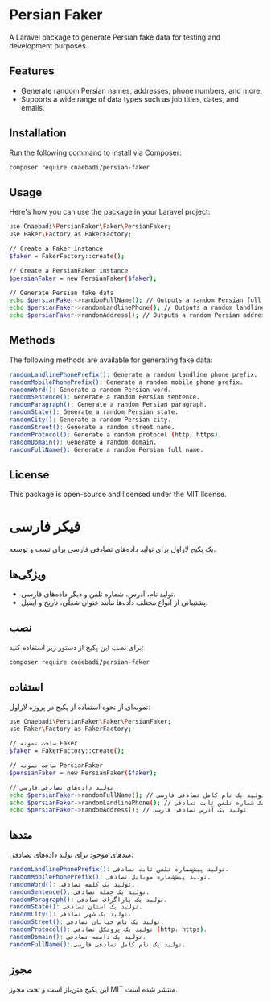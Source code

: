 # Persian Faker

A Laravel package to generate Persian fake data for testing and development purposes.

## Features
- Generate random Persian names, addresses, phone numbers, and more.
- Supports a wide range of data types such as job titles, dates, and emails.

## Installation

Run the following command to install via Composer:

```bash
composer require cnaebadi/persian-faker
```

## Usage
Here's how you can use the package in your Laravel project:
```bash
use Cnaebadi\PersianFaker\Faker\PersianFaker;
use Faker\Factory as FakerFactory;

// Create a Faker instance
$faker = FakerFactory::create();

// Create a PersianFaker instance
$persianFaker = new PersianFaker($faker);

// Generate Persian fake data
echo $persianFaker->randomFullName(); // Outputs a random Persian full name
echo $persianFaker->randomLandlinePhone(); // Outputs a random landline phone number
echo $persianFaker->randomAddress(); // Outputs a random Persian address
```

## Methods
The following methods are available for generating fake data:
```bash
randomLandlinePhonePrefix(): Generate a random landline phone prefix.
randomMobilePhonePrefix(): Generate a random mobile phone prefix.
randomWord(): Generate a random Persian word.
randomSentence(): Generate a random Persian sentence.
randomParagraph(): Generate a random Persian paragraph.
randomState(): Generate a random Persian state.
randomCity(): Generate a random Persian city.
randomStreet(): Generate a random street name.
randomProtocol(): Generate a random protocol (http, https).
randomDomain(): Generate a random domain.
randomFullName(): Generate a random Persian full name.
```
## License
This package is open-source and licensed under the MIT license.


# فیکر فارسی

یک پکیج لاراول برای تولید داده‌های تصادفی فارسی برای تست و توسعه.

## ویژگی‌ها
- تولید نام، آدرس، شماره تلفن و دیگر داده‌های فارسی.
- پشتیبانی از انواع مختلف داده‌ها مانند عنوان شغلی، تاریخ و ایمیل.

## نصب

برای نصب این پکیج از دستور زیر استفاده کنید:

```bash
composer require cnaebadi/persian-faker
```

## استفاده
نمونه‌ای از نحوه استفاده از پکیج در پروژه لاراول:
```bash
use Cnaebadi\PersianFaker\Faker\PersianFaker;
use Faker\Factory as FakerFactory;

// ساخت نمونه Faker
$faker = FakerFactory::create();

// ساخت نمونه PersianFaker
$persianFaker = new PersianFaker($faker);

// تولید داده‌های تصادفی فارسی
echo $persianFaker->randomFullName(); // تولید یک نام کامل تصادفی فارسی
echo $persianFaker->randomLandlinePhone(); // تولید یک شماره تلفن ثابت تصادفی
echo $persianFaker->randomAddress(); // تولید یک آدرس تصادفی فارسی
```
## متدها
متدهای موجود برای تولید داده‌های تصادفی:
```bash
randomLandlinePhonePrefix(): تولید پیش‌شماره تلفن ثابت تصادفی.
randomMobilePhonePrefix(): تولید پیش‌شماره موبایل تصادفی.
randomWord(): تولید یک کلمه تصادفی.
randomSentence(): تولید یک جمله تصادفی.
randomParagraph(): تولید یک پاراگراف تصادفی.
randomState(): تولید یک استان تصادفی.
randomCity(): تولید یک شهر تصادفی.
randomStreet(): تولید یک نام خیابان تصادفی.
randomProtocol(): تولید یک پروتکل تصادفی (http، https).
randomDomain(): تولید یک دامنه تصادفی.
randomFullName(): تولید یک نام کامل تصادفی فارسی.
```
## مجوز
این پکیج متن‌باز است و تحت مجوز MIT منتشر شده است.
